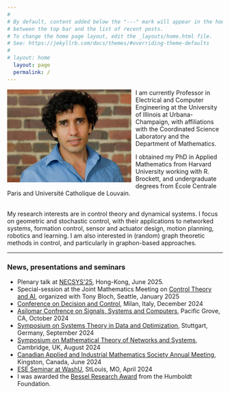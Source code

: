 ```yaml
---
#
# By default, content added below the "---" mark will appear in the home page
# between the top bar and the list of recent posts.
# To change the home page layout, edit the _layouts/home.html file.
# See: https://jekyllrb.com/docs/themes/#overriding-theme-defaults
#
# layout: home
  layout: page
  permalink: /
---
```



<section>
<img style="padding: 1px 10px 10px 0px;float: left;" align="left" width="290px" src="/images/mug.jpg" />
I am currently Professor in Electrical and Computer Engineering at the University of Illinois at Urbana-Champaign, with affiliations with the Coordinated Science Laboratory and the Department of Mathematics. 
  
I obtained my PhD in Applied Mathematics from Harvard University working with R. Brockett, and undergraduate degrees from École Centrale Paris and Université Catholique de Louvain.

<br>
My research interests are in control theory and dynamical systems. I focus on geometric and stochastic control, with their applications to networked systems, formation control, sensor and actuator design, motion planning, robotics and learning. I am also interested in (random) graph theoretic methods in control, and particularly in graphon-based approaches.
<br>

</section>

---
### News, presentations and seminars 
- Plenary talk at [NECSYS'25](https://www.necsys25.org/PlenarySpeakers.html), Hong-Kong, June 2025.
- Special-session at the Joint Mathematics Meeting on [Control Theory and AI](https://jointmathematicsmeetings.org/meetings/national/jmm2025/2314_program_ss35.html), organized with Tony Bloch, Seattle, January 2025
- [Conference on Decision and Control](https://cdc2024.ieeecss.org), Milan, Italy, December 2024
- [Asilomar Confrence on Signals, Systems and Computers](https://www.asilomarsscconf.org), Pacific Grove, CA, October 2024
- [Symposium on Systems Theory in Data and Optimization](https://www.sysdo2024.de/en/index.php/), Stuttgart, Germany, September 2024
- [Symposium on Mathematical Theory of Networks and Systems](https://mtns2024.eng.cam.ac.uk), Cambridge, UK, August 2024
- [Canadian Applied and Industrial Mathematics Society Annual Meeting](https://caims2024.org), Kingston, Canada, June 2024
- [ESE Seminar at WashU](https://happenings.wustl.edu/event/ese-seminar-mohamed-ali-belabbas), StLouis, MO, April 2024
- I was awarded the [Bessel Research Award](https://x.com/CSL_Illinois/status/1810758011448680608) from the Humboldt Foundation.
